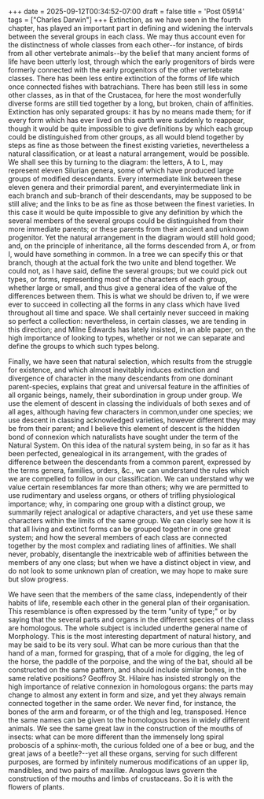 +++
date = 2025-09-12T00:34:52-07:00
draft = false
title = 'Post 05914'
tags = ["Charles Darwin"]
+++
Extinction, as we have seen in the fourth chapter, has played an important part in defining and widening the intervals between the several groups in each class. We may thus account even for the distinctness of whole classes from each other--for instance, of birds from all other vertebrate animals--by the belief that many ancient forms of life have been utterly lost, through which the early progenitors of birds were formerly connected with the early progenitors of the other vertebrate classes. There has been less entire extinction of the forms of life which once connected fishes with batrachians. There has been still less in some other classes, as in that of the Crustacea, for here the most wonderfully diverse forms are still tied together by a long, but broken, chain of affinities. Extinction has only separated groups: it has by no means made them; for if every form which has ever lived on this earth were suddenly to reappear, though it would be quite impossible to give definitions by which each group could be distinguished from other groups, as all would blend together by steps as fine as those between the finest existing varieties, nevertheless a natural classification, or at least a natural arrangement, would be possible. We shall see this by turning to the diagram: the letters, A to L, may represent eleven Silurian genera, some of which have produced large groups of modified descendants. Every intermediate link between these eleven genera and their primordial parent, and everyintermediate link in each branch and sub-branch of their descendants, may be supposed to be still alive; and the links to be as fine as those between the finest varieties. In this case it would be quite impossible to give any definition by which the several members of the several groups could be distinguished from their more immediate parents; or these parents from their ancient and unknown progenitor. Yet the natural arrangement in the diagram would still hold good; and, on the principle of inheritance, all the forms descended from A, or from I, would have something in common. In a tree we can specify this or that branch, though at the actual fork the two unite and blend together. We could not, as I have said, define the several groups; but we could pick out types, or forms, representing most of the characters of each group, whether large or small, and thus give a general idea of the value of the differences between them. This is what we should be driven to, if we were ever to succeed in collecting all the forms in any class which have lived throughout all time and space. We shall certainly never succeed in making so perfect a collection: nevertheless, in certain classes, we are tending in this direction; and Milne Edwards has lately insisted, in an able paper, on the high importance of looking to types, whether or not we can separate and define the groups to which such types belong.

Finally, we have seen that natural selection, which results from the struggle for existence, and which almost inevitably induces extinction and divergence of character in the many descendants from one dominant parent-species, explains that great and universal feature in the affinities of all organic beings, namely, their subordination in group under group. We use the element of descent in classing the individuals of both sexes and of all ages, although having few characters in common,under one species; we use descent in classing acknowledged varieties, however different they may be from their parent; and I believe this element of descent is the hidden bond of connexion which naturalists have sought under the term of the Natural System. On this idea of the natural system being, in so far as it has been perfected, genealogical in its arrangement, with the grades of difference between the descendants from a common parent, expressed by the terms genera, families, orders, &c., we can understand the rules which we are compelled to follow in our classification. We can understand why we value certain resemblances far more than others; why we are permitted to use rudimentary and useless organs, or others of trifling physiological importance; why, in comparing one group with a distinct group, we summarily reject analogical or adaptive characters, and yet use these same characters within the limits of the same group. We can clearly see how it is that all living and extinct forms can be grouped together in one great system; and how the several members of each class are connected together by the most complex and radiating lines of affinities. We shall never, probably, disentangle the inextricable web of affinities between the members of any one class; but when we have a distinct object in view, and do not look to some unknown plan of creation, we may hope to make sure but slow progress.

We have seen that the members of the same class, independently of their habits of life, resemble each other in the general plan of their organisation. This resemblance is often expressed by the term "unity of type;" or by saying that the several parts and organs in the different species of the class are homologous. The whole subject is included underthe general name of Morphology. This is the most interesting department of natural history, and may be said to be its very soul. What can be more curious than that the hand of a man, formed for grasping, that of a mole for digging, the leg of the horse, the paddle of the porpoise, and the wing of the bat, should all be constructed on the same pattern, and should include similar bones, in the same relative positions? Geoffroy St. Hilaire has insisted strongly on the high importance of relative connexion in homologous organs: the parts may change to almost any extent in form and size, and yet they always remain connected together in the same order. We never find, for instance, the bones of the arm and forearm, or of the thigh and leg, transposed. Hence the same names can be given to the homologous bones in widely different animals. We see the same great law in the construction of the mouths of insects: what can be more different than the immensely long spiral proboscis of a sphinx-moth, the curious folded one of a bee or bug, and the great jaws of a beetle?--yet all these organs, serving for such different purposes, are formed by infinitely numerous modifications of an upper lip, mandibles, and two pairs of maxillæ. Analogous laws govern the construction of the mouths and limbs of crustaceans. So it is with the flowers of plants.
